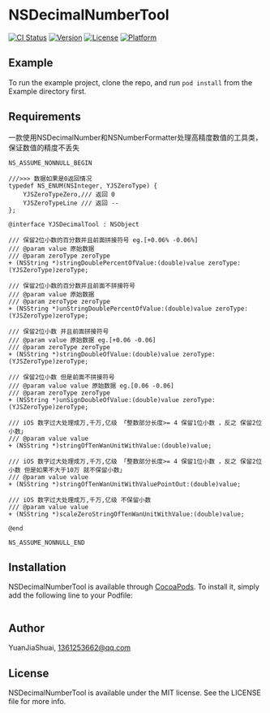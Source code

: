# NSDecimalNumberTool

[![CI Status](https://img.shields.io/travis/YuanJiaShuai/NSDecimalNumberTool.svg?style=flat)](https://travis-ci.org/YuanJiaShuai/NSDecimalNumberTool)
[![Version](https://img.shields.io/cocoapods/v/NSDecimalNumberTool.svg?style=flat)](https://cocoapods.org/pods/NSDecimalNumberTool)
[![License](https://img.shields.io/cocoapods/l/NSDecimalNumberTool.svg?style=flat)](https://cocoapods.org/pods/NSDecimalNumberTool)
[![Platform](https://img.shields.io/cocoapods/p/NSDecimalNumberTool.svg?style=flat)](https://cocoapods.org/pods/NSDecimalNumberTool)

## Example

To run the example project, clone the repo, and run `pod install` from the Example directory first.

## Requirements

一款使用NSDecimalNumber和NSNumberFormatter处理高精度数值的工具类，保证数值的精度不丢失
```
NS_ASSUME_NONNULL_BEGIN

///>>> 数据如果是0返回情况
typedef NS_ENUM(NSInteger, YJSZeroType) {
    YJSZeroTypeZero,/// 返回 0
    YJSZeroTypeLine /// 返回 --
};

@interface YJSDecimalTool : NSObject

/// 保留2位小数的百分数并且前面拼接符号 eg.[+0.06% -0.06%]
/// @param value 原始数据
/// @param zeroType zeroType
+ (NSString *)stringDoublePercentOfValue:(double)value zeroType:(YJSZeroType)zeroType;

/// 保留2位小数的百分数并且前面不拼接符号
/// @param value 原始数据
/// @param zeroType zeroType
+ (NSString *)unStringDoublePercentOfValue:(double)value zeroType:(YJSZeroType)zeroType;

/// 保留2位小数 并且前面拼接符号
/// @param value 原始数据 eg.[+0.06 -0.06]
/// @param zeroType zeroType
+ (NSString *)stringDoubleOfValue:(double)value zeroType:(YJSZeroType)zeroType;

/// 保留2位小数 但是前面不拼接符号
/// @param value value 原始数据 eg.[0.06 -0.06]
/// @param zeroType zeroType
+ (NSString *)unSignDoubleOfValue:(double)value zeroType:(YJSZeroType)zeroType;

/// iOS 数字过大处理成万,千万,亿级 「整数部分长度>= 4 保留1位小数 ，反之 保留2位小数」
/// @param value value
+ (NSString *)stringOfTenWanUnitWithValue:(double)value;

/// iOS 数字过大处理成万,千万,亿级 「整数部分长度>= 4 保留1位小数 ，反之 保留2位小数 但是如果不大于10万 就不保留小数」
/// @param value value
+ (NSString *)stringOfTenWanUnitWithValuePointOut:(double)value;

/// iOS 数字过大处理成万,千万,亿级 不保留小数
/// @param value value
+ (NSString *)scaleZeroStringOfTenWanUnitWithValue:(double)value;

@end

NS_ASSUME_NONNULL_END
```

## Installation

NSDecimalNumberTool is available through [CocoaPods](https://cocoapods.org). To install
it, simply add the following line to your Podfile:

```ruby

```

## Author

YuanJiaShuai, 1361253662@qq.com

## License

NSDecimalNumberTool is available under the MIT license. See the LICENSE file for more info.

